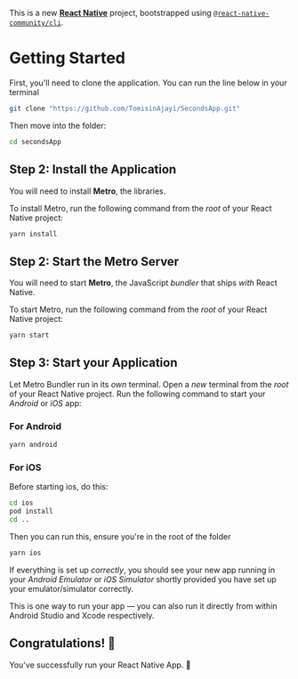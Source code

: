 This is a new [**React Native**](https://reactnative.dev) project, bootstrapped using [`@react-native-community/cli`](https://github.com/react-native-community/cli).

# Getting Started
First, you'll need to clone the application.
You can run the line below in your terminal
```bash
git clone "https://github.com/TomisinAjayi/SecondsApp.git"
```

Then move into the folder:
```bash
cd secondsApp
```

## Step 2: Install the Application

You will need to install **Metro**, the libraries.

To install Metro, run the following command from the _root_ of your React Native project:

```bash
yarn install
```

## Step 2: Start the Metro Server

You will need to start **Metro**, the JavaScript _bundler_ that ships _with_ React Native.

To start Metro, run the following command from the _root_ of your React Native project:

```bash
yarn start
```

## Step 3: Start your Application

Let Metro Bundler run in its _own_ terminal. Open a _new_ terminal from the _root_ of your React Native project. Run the following command to start your _Android_ or _iOS_ app:

### For Android

```bash
yarn android 
```

### For iOS
Before starting ios, do this:
```bash
cd ios
pod install
cd ..
```

Then you can run this, ensure you're in the root of the folder
```bash
yarn ios
```

If everything is set up _correctly_, you should see your new app running in your _Android Emulator_ or _iOS Simulator_ shortly provided you have set up your emulator/simulator correctly.

This is one way to run your app — you can also run it directly from within Android Studio and Xcode respectively.

## Congratulations! :tada:

You've successfully run your React Native App. :partying_face:

